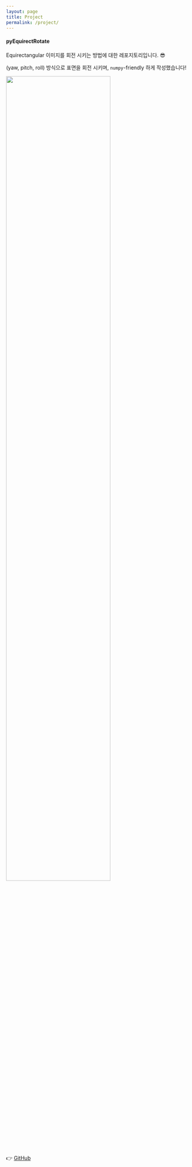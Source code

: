 ```yaml
---
layout: page
title: Project
permalink: /project/
---
```


#### pyEquirectRotate

Equirectangular 이미지를 회전 시키는 방법에 대한 레포지토리입니다. 😎

(yaw, pitch, roll) 방식으로 표면을 회전 시키며, `numpy`-friendly 하게 작성했습니다!

<div class="img-wrapper">
    <img src="https://i.imgur.com/CblF1kQ.png" width="75%">
</div>

👉 [GitHub](https://github.com/BlueHorn07/pyEquirectRotate)
